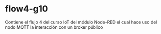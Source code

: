 # flow4-g10
Contiene el flujo 4 del curso IoT del módulo Node-RED el cual hace uso del nodo MQTT la interacción con un broker público
